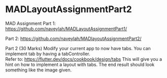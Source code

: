 # MADLayoutAssignmentPart2

MAD Assignment
Part 1: https://github.com/naveylah/MADLayoutAssignmentPart1/

Part 2: https://github.com/naveylah/MADlayoutAssignmentPart2/


Part 2 (30 Marks)
Modify your current app to now have tabs. 
You can implement tab by having a tabController.  
Refer to: https://flutter.dev/docs/cookbook/design/tabs 
This will give you a hint on how to implement a layout with tabs. 
The end result should look something like the image given.
